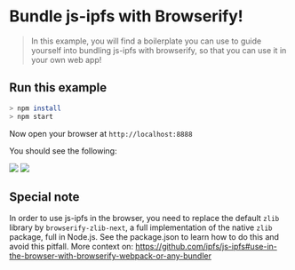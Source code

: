 # Bundle js-ipfs with Browserify!

> In this example, you will find a boilerplate you can use to guide yourself into bundling js-ipfs with browserify, so that you can use it in your own web app!

## Run this example

```bash
> npm install
> npm start
```

Now open your browser at `http://localhost:8888`

You should see the following:

![](https://ipfs.io/ipfs/QmNtpcWCEd6LjdPNfBFDaVZdD4jpgT8ZTAwoFJXKhYMJdo/1.png)
![](https://ipfs.io/ipfs/QmNtpcWCEd6LjdPNfBFDaVZdD4jpgT8ZTAwoFJXKhYMJdo/2.png)

## Special note

In order to use js-ipfs in the browser, you need to replace the default `zlib` library by `browserify-zlib-next`, a full implementation of the native `zlib` package, full in Node.js. 
See the package.json to learn how to do this and avoid this pitfall. More context on: https://github.com/ipfs/js-ipfs#use-in-the-browser-with-browserify-webpack-or-any-bundler
